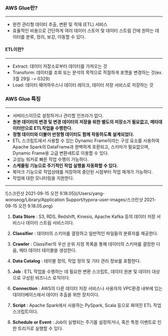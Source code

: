 ### AWS Glue란?

---

-   완전 관리형 데이터 추출, 변환 및 적재 (ETL) 서비스
-   효율적인 비용으로 간단하게 여러 데이터 스토어 및 데이터 스트림 간에 원하는 데이터를 분류, 정리, 보강, 이동할 수 있다.



#### ETL이란?

---

-   Extract: 데이터 저장소로부터 데이터를 가져오는 것
-   Transform: 데이터를 조회 또는 분석의 목적으로 적절하게 포맷을 변경하는 것(ex. 3월 29일 -> 0329)
-   Load: 데이터 웨어하우스나 데이터 레이크, 데이터 저장 서비스로 저장하는 것



### AWS Glue 특징

---

-   서버리스이므로 설정하거나 관리할 인프라가 없다.
-   **원본 데이터의 변경 및 변경 데이터의 저장을 위한 별도의 저장소가 필요없고, 메타데이터만으로 ETL작업을 수행한다.**
-   **정형 데이터와 더불어 반정형 데이터도 함께 작동하도록 설계되었다.**
-   ETL 스크립트에서 사용할 수 있는 Dynamic Frame이라는 구성 요소를 사용하여 Apache Spark의 DataFrame과 완벽하게 호환되고, 스키마가 필요없으며, Dynamic Frame용 고급 변환세트로 이용할 수 있다.
-   고성능 워커로 빠른 작업 수행이 가능하다.
-   **스케줄링 기능으로 주기적인 작업 실행을 자동화할 수 있다.**
-   북마크 기능으로 작업상태를 저장하여 중단된 시점부터 작업 재개가 가능하다.
-   작업에 대한 모니터링을 지원한다.

---

![스크린샷 2021-09-15 오전 9.18.05](/Users/yang-wonseog/Library/Application Support/typora-user-images/스크린샷 2021-09-15 오전 9.18.05.png)

1.   **Data Store** : S3, RDS, Redshift, Kinesis, Apache Kafka 등의 데이터 저장 서비스나 데이터 스트림 서비스이다.

2.   **Classifier** : 데이터의 스키마를 결정하고 일반적인 파일들의 분류자를 제공한다.

3.   **Crawler** : Classifier의 우선 순위 지정 목록을 통해 데이터의 스키마를 결정한 다음, 메타 데이터 테이블을 생성한다.

4.   **Data Catalog** : 테이블 정의, 작업 정의 및 기타 관리 정보를 포함한다.

5.   **Job** : ETL 작업을 수행하는 데 필요한 변환 스크립트, 데이터 원본 및 데이터 대상으로 구성된 비즈니스 로직이다.

6.   **Connection** : AWS의 다른 데이터 저장 서비스나 사용자의 VPC환경 내부에 있는 데이터베이스에서 데이터 추출을 위한 장치이다.

7.   **Script** : Apache Spark에서 사용하는 PySpark, Scala 등으로 짜여진 ETL 작업 스크립트이다.

8.   **Schedule or Event** : Job이 실행되는 주기를 설정하거나, 혹은 특정 이벤트로 인한 트리거로 실행할 수 있다.

     